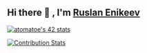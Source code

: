 ## Hi there 👋 , I'm [Ruslan Enikeev](https://github.com/atomatoe) ##

[![atomatoe's 42 stats](https://badge42.herokuapp.com/api/stats/atomatoe?privacyEmail=true)](https://github.com/atomatoe)

[![Contribution Stats](https://github-contribution-stats.vercel.app/api/?username=atomatoe)](https://github.com/atomatoe)
